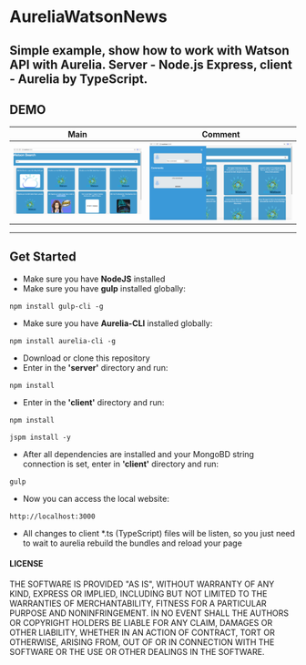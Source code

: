 # AureliaWatsonNews

Simple example, show how to work with Watson API with Aurelia.
Server - Node.js Express, client - Aurelia by TypeScript.
---
## DEMO

Main|Comment
-------------|----------------- 
![](https://github.com/dashika/AureliaWatsonNews/blob/master/Screen%20Shot%202018-01-24%20at%204.03.45%20PM.png) | ![](https://github.com/dashika/AureliaWatsonNews/blob/master/Screen%20Shot%202018-02-02%20at%202.31.53%20PM.png)
---

## Get Started

- Make sure you have **NodeJS** installed
- Make sure you have **gulp** installed globally:
```shell
npm install gulp-cli -g
```
- Make sure you have **Aurelia-CLI** installed globally:
```shell
npm install aurelia-cli -g
```
- Download or clone this repository
- Enter in the **'server'** directory and run:
```shell
npm install
```
- Enter in the **'client'** directory and run:
```shell
npm install
```
```shell
jspm install -y
```
- After all dependencies are installed and your MongoBD string connection is set, enter in **'client'** directory and run:
```shell
gulp
```
- Now you can access the local website:
```
http://localhost:3000
```
- All changes to client *.ts (TypeScript) files will be listen, so you just need to wait to aurelia rebuild the bundles and reload your page


#### LICENSE

THE SOFTWARE IS PROVIDED "AS IS", WITHOUT WARRANTY OF ANY KIND, EXPRESS OR
IMPLIED, INCLUDING BUT NOT LIMITED TO THE WARRANTIES OF MERCHANTABILITY,
FITNESS FOR A PARTICULAR PURPOSE AND NONINFRINGEMENT. IN NO EVENT SHALL THE
AUTHORS OR COPYRIGHT HOLDERS BE LIABLE FOR ANY CLAIM, DAMAGES OR OTHER
LIABILITY, WHETHER IN AN ACTION OF CONTRACT, TORT OR OTHERWISE, ARISING FROM,
OUT OF OR IN CONNECTION WITH THE SOFTWARE OR THE USE OR OTHER DEALINGS IN
THE SOFTWARE.
